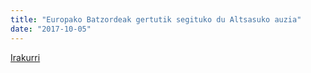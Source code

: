 ```yaml
---
title: "Europako Batzordeak gertutik segituko du Altsasuko auzia"
date: "2017-10-05"
---
```

[Irakurri](https://guaixe.eus/altsasu/1507218621751-europako-batzordeak-gertutik-segituko-du-altsasuko-auzia)
